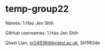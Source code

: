 # temp-group22

Names:
1.Hao Jen Shih



GitHub usernames:
1.Hao Jen Shih

Qiwei Lian, vr24936@bristol.ac.uk, SH1ROde
